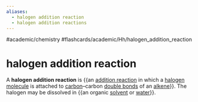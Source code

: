 ```yaml
---
aliases:
  - halogen addition reaction
  - halogen addition reactions
---
```


#academic/chemistry #flashcards/academic/Hh/halogen_addition_reaction

# halogen addition reaction

A __halogen addition reaction__ is {{an [addition reaction](addition%20reaction.md) in which a [halogen](halogen.md) [molecule](molecule.md) is attached to [carbon](carbon.md)–carbon [double bonds](double%20bond.md) of an [alkene](alkene.md)}}. The halogen may be dissolved in {{an organic [solvent](solvent.md) or [water](water.md)}}. <!--SR:!2023-07-27,74,250!2023-06-11,53,290-->
